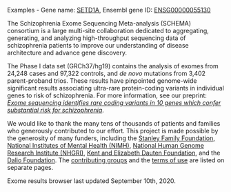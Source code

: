 Examples - Gene name: [SETD1A](/gene/ENSG00000099381), Ensembl gene ID: [ENSG00000055130](/gene/ENSG00000055130)

The Schizophrenia Exome Sequencing Meta-analysis (SCHEMA) consortium is a large multi-site collaboration dedicated to aggregating, generating, and analyzing high-throughput sequencing data of schizophrenia patients to improve our understanding of disease architecture and advance gene discovery.  

The Phase I data set (GRCh37/hg19) contains the analysis of exomes from 24,248 cases and 97,322 controls, and _de novo_ mutations from 3,402 parent-proband trios. These results have pinpointed genome-wide significant results associating ultra-rare protein-coding variants in individual genes to risk of schizophrenia. For more information, see our preprint: [_Exome sequencing identifies rare coding variants in 10 genes which confer substantial risk for schizophrenia_](https://doi.org/10.1101/2020.09.18.20192815).

We would like to thank the many tens of thousands of patients and families who generously contributed to our effort. This project is made possible by the generosity of many funders, including the [Stanley Family Foundation](https://www.broadinstitute.org/stanley), [National Institutes of Mental Health (NIMH)](https://www.nimh.nih.gov/index.shtml), [National Human Genome Research Institute (NHGRI)](https://www.genome.gov/), [Kent and Elizabeth Dauten Foundation](https://dautenbipolarcenter.org/about/dauten-family), and the [Dalio Foundation](https://www.daliophilanthropies.org/initiatives/mental-health-and-wellness/). The [contributing groups](/about) and the [terms of use](/terms) are listed on separate pages.

Exome results browser last updated September 10th, 2020.
